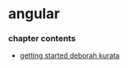 ﻿
# angular
### chapter contents
 
* [getting started deborah kurata](getting_started_deborah_kurata.md)
